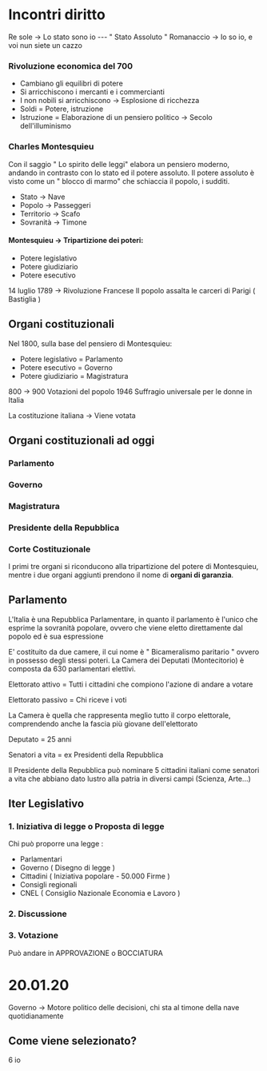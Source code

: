 ﻿# Incontri diritto 

Re sole -> Lo stato sono io --- " Stato Assoluto "
Romanaccio -> Io so io, e voi nun siete un cazzo


### Rivoluzione economica del 700 
- Cambiano gli equilibri di potere
- Si arricchiscono i mercanti e i commercianti
- I non nobili si arricchiscono -> Esplosione di ricchezza
- Soldi = Potere, istruzione
- Istruzione = Elaborazione di un pensiero politico -> Secolo dell'illuminismo

### Charles Montesquieu
Con il saggio " Lo spirito delle leggi" elabora un pensiero moderno, andando in contrasto con lo stato ed il potere assoluto.
Il potere assoluto è visto come un " blocco di marmo" che schiaccia il popolo, i sudditi.

- Stato -> Nave
- Popolo -> Passeggeri
- Territorio -> Scafo
- Sovranità -> Timone

#### Montesquieu -> Tripartizione dei poteri:
- Potere legislativo
- Potere giudiziario
- Potere esecutivo 

14 luglio 1789 -> Rivoluzione Francese
Il popolo assalta le carceri di Parigi ( Bastiglia )

## Organi costituzionali

Nel 1800, sulla base del pensiero di Montesquieu:
- Potere legislativo = Parlamento
- Potere esecutivo = Governo
- Potere giudiziario = Magistratura

800 -> 900 Votazioni del popolo
1946 Suffragio universale per le donne in Italia

La costituzione italiana -> Viene votata

## Organi costituzionali ad oggi
### Parlamento
### Governo
### Magistratura
### Presidente della Repubblica
### Corte Costituzionale
I primi tre organi si riconducono alla tripartizione del potere di Montesquieu, mentre i due organi aggiunti prendono il nome di **organi di garanzia**.

## Parlamento
L'Italia è una Repubblica Parlamentare, in quanto il parlamento è l'unico che esprime la sovranità popolare, ovvero che viene eletto direttamente dal popolo ed è sua espressione

E' costituito da due camere, il cui nome è 
" Bicameralismo paritario " ovvero in possesso degli stessi poteri.
La Camera dei Deputati (Montecitorio) è composta da 630 parlamentari elettivi.

Elettorato attivo = Tutti i cittadini che compiono l'azione di andare a votare

Elettorato passivo = Chi riceve i voti

La Camera è quella che rappresenta meglio tutto il corpo elettorale, comprendendo anche la fascia più giovane dell'elettorato

Deputato = 25 anni

Senatori a vita = ex Presidenti della Repubblica

Il Presidente della Repubblica può nominare 5 cittadini italiani come senatori a vita che abbiano dato lustro alla patria in diversi campi
(Scienza, Arte...)

## Iter Legislativo
### 1. Iniziativa di legge o Proposta di legge

Chi può proporre una legge :
- Parlamentari
- Governo ( Disegno di legge )
- Cittadini ( Iniziativa popolare - 50.000 Firme )
- Consigli regionali
- CNEL ( Consiglio Nazionale Economia e Lavoro )

### 2. Discussione 

### 3. Votazione

Può andare in APPROVAZIONE o BOCCIATURA




# 20.01.20

Governo -> Motore politico delle decisioni, chi sta al timone della nave quotidianamente

## Come viene selezionato?
6  io
<!--stackedit_data:
eyJoaXN0b3J5IjpbMTg1MDkxMzM3MSwtNzgyNDI1MDQ2LC0xMj
YwMDA5NDExXX0=
-->